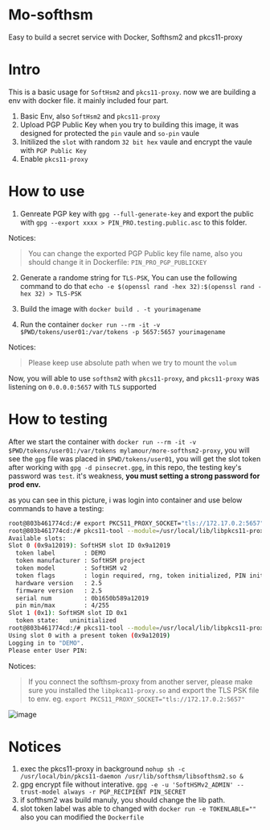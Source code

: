 # Mo-softhsm
Easy to build a secret service with Docker, Softhsm2 and pkcs11-proxy

# Intro

This is a basic usage for `SoftHsm2` and `pkcs11-proxy`. now we are building a env with docker file. it mainly included four part.
1. Basic Env, also `SoftHsm2` and `pkcs11-proxy` 
2. Upload PGP Public Key when you try to building this image, it was designed for protected the `pin` vaule and `so-pin` vaule
3. Initilized the `slot` with random `32 bit hex` vaule and encrypt the vaule with `PGP Public Key`
4. Enable `pkcs11-proxy`


# How to use

1. Genreate PGP key with `gpg --full-generate-key` and export the public with `gpg --export xxxx > PIN_PRO.testing.public.asc` to this folder.  

Notices:
> You can change the exported PGP Public key file name, also you should change it in Dockerfile: `PIN_PRO_PGP_PUBLICKEY`

2. Generate a randome string for `TLS-PSK`,  You can use the following command to do that `echo -e $(openssl rand -hex 32):$(openssl rand -hex 32) > TLS-PSK`

3. Build the image with `docker build . -t yourimagename`

4. Run the container `docker run --rm -it -v $PWD/tokens/user01:/var/tokens -p 5657:5657 yourimagename`

Notices:
>  Please keep use absolute path when we try to mount the `volum`

Now, you will able to use `softhsm2` with `pkcs11-proxy`, and `pkcs11-proxy` was listening on `0.0.0.0:5657` with `TLS` supported

# How to testing

After we start the container with `docker run --rm -it -v $PWD/tokens/user01:/var/tokens mylamour/more-softhsm2-proxy`, you will see the `gpg` file was placed in `$PWD/tokens/user01`, you will get the slot token after working with `gpg -d pinsecret.gpg`, in this repo, the testing key's password was `test`. it's weakness, **you must setting a strong password for prod env.**

as you can see in this picture, i was login into container and use below commands to have a testing:
```bash
root@803b461774cd:/# export PKCS11_PROXY_SOCKET="tls://172.17.0.2:5657"
root@803b461774cd:/# pkcs11-tool --module=/usr/local/lib/libpkcs11-proxy.so -L
Available slots:
Slot 0 (0x9a12019): SoftHSM slot ID 0x9a12019
  token label        : DEMO
  token manufacturer : SoftHSM project
  token model        : SoftHSM v2
  token flags        : login required, rng, token initialized, PIN initialized, other flags=0x20
  hardware version   : 2.5
  firmware version   : 2.5
  serial num         : 0b1650b589a12019
  pin min/max        : 4/255
Slot 1 (0x1): SoftHSM slot ID 0x1
  token state:   uninitialized
root@803b461774cd:/# pkcs11-tool --module=/usr/local/lib/libpkcs11-proxy.so -O -l
Using slot 0 with a present token (0x9a12019)
Logging in to "DEMO".
Please enter User PIN:
```

Notices:
> If you connect the softhsm-proxy from another server, please make sure you installed the `libpkca11-proxy.so` and export the TLS PSK file to env. eg. `export PKCS11_PROXY_SOCKET="tls://172.17.0.2:5657"`

![image](https://user-images.githubusercontent.com/12653147/99552255-c1cc8880-29f7-11eb-8bb3-d44c88926be8.png)




# Notices

1. exec the pkcs11-proxy in background
`nohup sh -c /usr/local/bin/pkcs11-daemon /usr/lib/softhsm/libsofthsm2.so &`
2. gpg encrypt file without interative.
    `gpg -e -u 'SoftHSMv2_ADMIN' --trust-model always -r PGP_RECIPIENT PIN_SECRET`
3. if softhsm2 was build manuly, you should change the lib path.
4. slot token label was able to changed with `docker run -e TOKENLABLE=""` also you can modified the `Dockerfile`
